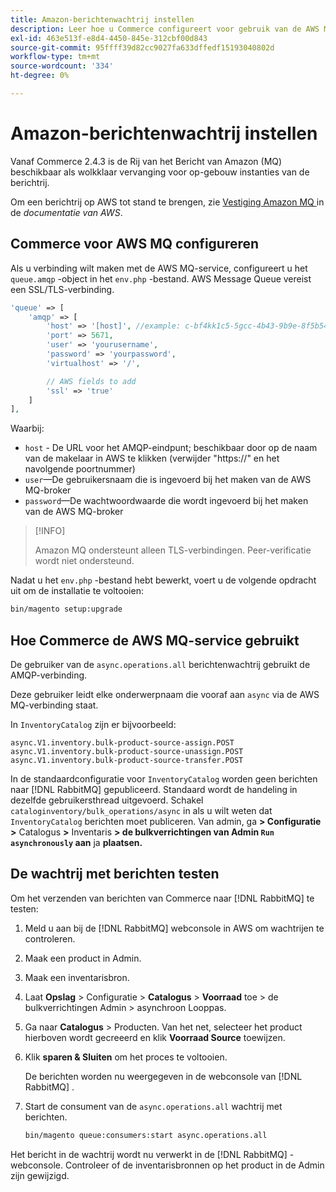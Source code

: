 ```yaml
---
title: Amazon-berichtenwachtrij instellen
description: Leer hoe u Commerce configureert voor gebruik van de AWS MQ-service.
exl-id: 463e513f-e8d4-4450-845e-312cbf00d843
source-git-commit: 95ffff39d82cc9027fa633dffedf15193040802d
workflow-type: tm+mt
source-wordcount: '334'
ht-degree: 0%

---
```


# Amazon-berichtenwachtrij instellen

Vanaf Commerce 2.4.3 is de Rij van het Bericht van Amazon (MQ) beschikbaar als wolkklaar vervanging voor op-gebouw instanties van de berichtrij.

Om een berichtrij op AWS tot stand te brengen, zie [ Vestiging Amazon MQ ](https://docs.aws.amazon.com/amazon-mq/latest/developer-guide/amazon-mq-setting-up.html) in de _documentatie van AWS_.

## Commerce voor AWS MQ configureren

Als u verbinding wilt maken met de AWS MQ-service, configureert u het `queue.amqp` -object in het `env.php` -bestand.
AWS Message Queue vereist een SSL/TLS-verbinding.

```php
'queue' => [
    'amqp' => [
        'host' => '[host]', //example: c-bf4kk1c5-5gcc-4b43-9b9e-8f5b54d234.mq.us-west-3.amazonaws.com
        'port' => 5671,
        'user' => 'yourusername',
        'password' => 'yourpassword',
        'virtualhost' => '/',

        // AWS fields to add
        'ssl' => 'true'
    ]
],
```

Waarbij:

- `host` - De URL voor het AMQP-eindpunt; beschikbaar door op de naam van de makelaar in AWS te klikken (verwijder &quot;https://&quot; en het navolgende poortnummer)
- `user`—De gebruikersnaam die is ingevoerd bij het maken van de AWS MQ-broker
- `password`—De wachtwoordwaarde die wordt ingevoerd bij het maken van de AWS MQ-broker

>[!INFO]
>
>Amazon MQ ondersteunt alleen TLS-verbindingen. Peer-verificatie wordt niet ondersteund.

Nadat u het `env.php` -bestand hebt bewerkt, voert u de volgende opdracht uit om de installatie te voltooien:

```bash
bin/magento setup:upgrade
```

## Hoe Commerce de AWS MQ-service gebruikt

De gebruiker van de `async.operations.all` berichtenwachtrij gebruikt de AMQP-verbinding.

Deze gebruiker leidt elke onderwerpnaam die vooraf aan `async` via de AWS MQ-verbinding staat.

In `InventoryCatalog` zijn er bijvoorbeeld:

```text
async.V1.inventory.bulk-product-source-assign.POST
async.V1.inventory.bulk-product-source-unassign.POST
async.V1.inventory.bulk-product-source-transfer.POST
```

In de standaardconfiguratie voor `InventoryCatalog` worden geen berichten naar [!DNL RabbitMQ] gepubliceerd. Standaard wordt de handeling in dezelfde gebruikersthread uitgevoerd. Schakel `cataloginventory/bulk_operations/async` in als u wilt weten dat `InventoryCatalog` berichten moet publiceren. Van admin, ga **> Configuratie >** Catalogus **>** Inventaris **> de bulkverrichtingen van Admin `Run asynchronously` aan** ja **plaatsen.**

## De wachtrij met berichten testen

Om het verzenden van berichten van Commerce naar [!DNL RabbitMQ] te testen:

1. Meld u aan bij de [!DNL RabbitMQ] webconsole in AWS om wachtrijen te controleren.
1. Maak een product in Admin.
1. Maak een inventarisbron.
1. Laat **Opslag** > Configuratie > **Catalogus** > **Voorraad** toe > de bulkverrichtingen Admin > asynchroon Looppas.
1. Ga naar **Catalogus** > Producten. Van het net, selecteer het product hierboven wordt gecreeerd en klik **Voorraad Source** toewijzen.
1. Klik **sparen &amp; Sluiten** om het proces te voltooien.

   De berichten worden nu weergegeven in de webconsole van [!DNL RabbitMQ] .

1. Start de consument van de `async.operations.all` wachtrij met berichten.

   ```bash
   bin/magento queue:consumers:start async.operations.all
   ```

Het bericht in de wachtrij wordt nu verwerkt in de [!DNL RabbitMQ] -webconsole.
Controleer of de inventarisbronnen op het product in de Admin zijn gewijzigd.
